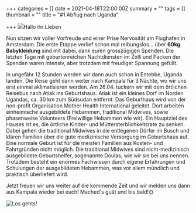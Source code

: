 +++
categories = []
date = 2021-04-18T22:00:00Z
summary = ""
tags = []
thumbnail = ""
title = "#1 Abflug nach Uganda"

+++
![](https://yoma-hebammen.ch/upload/2021/04/img-20210423-wa0004.jpg)Hallo ihr Lieben

Nun sitzen wir voller Vorfreude und einer Prise Nervosität am Flughafen in Amsterdam. Die erste Etappe verlief schon mal reibungslos... über **60kg Babykleidung** sind mit dabei, dank euren grosszügigen Spenden. Die letzten Tage mit geburtenreichen Nachtdiensten im Zolli und Packen der Spenden waren intensiv, aber trotzdem mit freudiger Spannung gefüllt.

In ungefähr 12 Stunden werden wir dann auch schon in Entebbe, Uganda landen. Die Reise geht dann weiter nach Kampala für 3 Nächte, wo wir uns erst einmal aklimatisieren werden. Am 26.04. tuckern wir mit dem örtlichen Reisebus nach Atiak ins Geburtshaus. Atiak ist ein kleines Dorf im Norden Ugandas, ca. 30 km zum Südsudan entfernt. Das Geburthaus wird von der non-profit Organisation Mother Health International geleitet. Dort arbeiten einheimische ausgebildete Hebammen, traditional Midwives, sowie phasenweise Volunteers (Freiwillige Hebammen wie wir). Ein Hauptziel des Hauses ist es, die örtliche Kinder- und Müttersterblichkeitsrate zu senken. Dabei gehen die traditional Midwives in die entlegenen Dörfer im Busch und klären Familien über die gute medizinische Versorgung im Geburtshaus auf. Eine normale Geburt ist für die meisten Familien aus Kosten- und Fahrtgründen nicht möglich. Die traditional Midwives sind nicht-medizinisch ausgebildete Geburtshelfer, sogenannte Doulas, wie wir sie bei uns nennen. Trotzdem besteht ein enormes Fachwissen durch eigene Erfahrungen und Schulungen der ausgebildeten Hebammen, was vor allem mündlich und praktisch überliefert wird.

Jetzt freuen wir uns weiter auf die kommende Zeit und wir melden uns dann aus Kampala wieder bei euch! Mached's guät und bis bald!🌞

![](https://yoma-hebammen.ch/upload/2021/04/img-20210423-wa0003.jpg "Los gehts!")